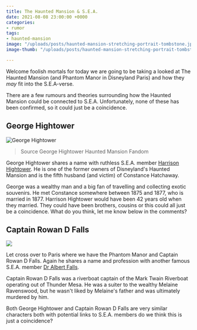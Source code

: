 ```yaml
---
title: The Haunted Mansion & S.E.A.
date: 2021-08-08 23:00:00 +0000
categories:
- rumor
tags:
- haunted-mansion
image: "/uploads/posts/haunted-mansion-stretching-portrait-tombstone.jpeg"
image-thumb: "/uploads/posts/haunted-mansion-stretching-portrait-tombstone-thumb.jpeg"

---
```

Welcome foolish mortals for today we are going to be taking a looked at The Haunted Mansion (and Phantom Manor in Disneyland Paris) and how they _may_ fit into the S.E.A-verse.

There are a few rumours and theories surrounding how the Haunted Mansion could be connected to S.E.A. Unfortunately, none of these has been confirmed, so it could just be a coincidence.

## George Hightower

![](/uploads/posts/george-hightower.jpg "George Hightower")

> Source George Hightower Haunted Mansion Fandom

George Hightower shares a name with ruthless S.E.A. member [Harrison Hightower](/sea/members/harrison-hightower-iii). He is one of the former owners of Disneyland's Haunted Mansion and is the fifth husband (and victim) of Constance Hatchaway.

George was a wealthy man and a big fan of travelling and collecting exotic souvenirs. He met Constance somewhere between 1875 and 1877, who is married in 1877. Harrison Hightower would have been 42 years old when they married. They could have been brothers, cousins or this could all just be a coincidence. What do you think, let me know below in the comments?

## Captain Rowan D Falls

![](/uploads/posts/captain-rowan-d-falls.jpg)

Let cross over to Paris where we have the Phantom Manor and Captain Rowan D Falls. Again he shares a name and profession with another famous S.E.A. member [Dr Albert Falls](/sea/members/dr-albert-falls).

Captain Rowan D Falls was a riverboat captain of the Mark Twain Riverboat operating out of Thunder Mesa. He was a suiter to the wealthy Melaine Ravenswood, but he wasn't liked by Melaine's father and was ultimately murdered by him.

Both George Hightower and Captain Rowan D Falls are very similar characters both with potential links to S.E.A. members do we think this is just a coincidence?